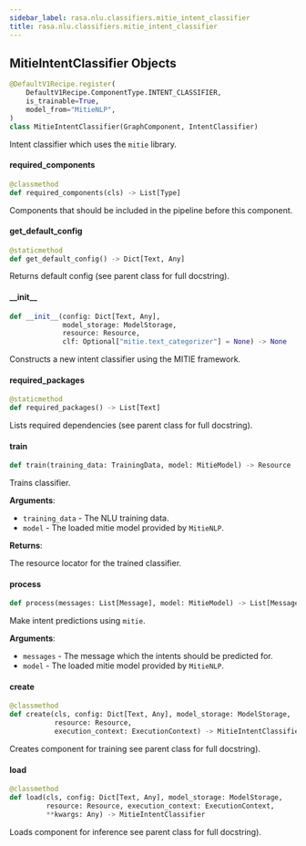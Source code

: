 ```yaml
---
sidebar_label: rasa.nlu.classifiers.mitie_intent_classifier
title: rasa.nlu.classifiers.mitie_intent_classifier
---
```

## MitieIntentClassifier Objects

```python
@DefaultV1Recipe.register(
    DefaultV1Recipe.ComponentType.INTENT_CLASSIFIER,
    is_trainable=True,
    model_from="MitieNLP",
)
class MitieIntentClassifier(GraphComponent, IntentClassifier)
```

Intent classifier which uses the `mitie` library.

#### required\_components

```python
@classmethod
def required_components(cls) -> List[Type]
```

Components that should be included in the pipeline before this component.

#### get\_default\_config

```python
@staticmethod
def get_default_config() -> Dict[Text, Any]
```

Returns default config (see parent class for full docstring).

#### \_\_init\_\_

```python
def __init__(config: Dict[Text, Any],
             model_storage: ModelStorage,
             resource: Resource,
             clf: Optional["mitie.text_categorizer"] = None) -> None
```

Constructs a new intent classifier using the MITIE framework.

#### required\_packages

```python
@staticmethod
def required_packages() -> List[Text]
```

Lists required dependencies (see parent class for full docstring).

#### train

```python
def train(training_data: TrainingData, model: MitieModel) -> Resource
```

Trains classifier.

**Arguments**:

- `training_data` - The NLU training data.
- `model` - The loaded mitie model provided by `MitieNLP`.
  

**Returns**:

  The resource locator for the trained classifier.

#### process

```python
def process(messages: List[Message], model: MitieModel) -> List[Message]
```

Make intent predictions using `mitie`.

**Arguments**:

- `messages` - The message which the intents should be predicted for.
- `model` - The loaded mitie model provided by `MitieNLP`.

#### create

```python
@classmethod
def create(cls, config: Dict[Text, Any], model_storage: ModelStorage,
           resource: Resource,
           execution_context: ExecutionContext) -> MitieIntentClassifier
```

Creates component for training see parent class for full docstring).

#### load

```python
@classmethod
def load(cls, config: Dict[Text, Any], model_storage: ModelStorage,
         resource: Resource, execution_context: ExecutionContext,
         **kwargs: Any) -> MitieIntentClassifier
```

Loads component for inference see parent class for full docstring).

